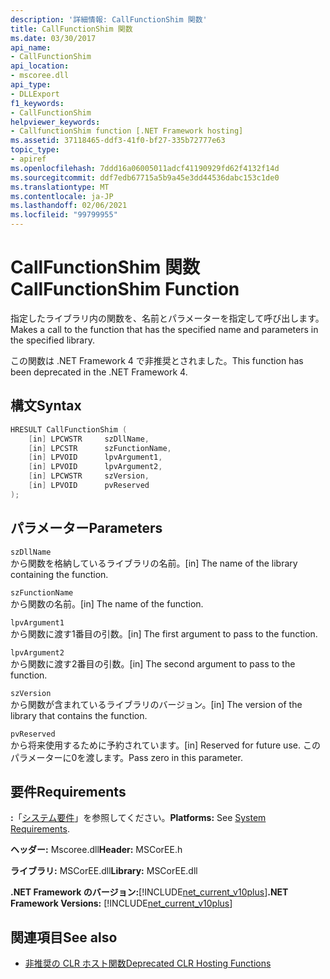 ```yaml
---
description: '詳細情報: CallFunctionShim 関数'
title: CallFunctionShim 関数
ms.date: 03/30/2017
api_name:
- CallFunctionShim
api_location:
- mscoree.dll
api_type:
- DLLExport
f1_keywords:
- CallFunctionShim
helpviewer_keywords:
- CallfunctionShim function [.NET Framework hosting]
ms.assetid: 37118465-ddf3-41f0-bf27-335b72777e63
topic_type:
- apiref
ms.openlocfilehash: 7ddd16a06005011adcf41190929fd62f4132f14d
ms.sourcegitcommit: ddf7edb67715a5b9a45e3dd44536dabc153c1de0
ms.translationtype: MT
ms.contentlocale: ja-JP
ms.lasthandoff: 02/06/2021
ms.locfileid: "99799955"
---
```

# <a name="callfunctionshim-function"></a><span data-ttu-id="dbcb7-103">CallFunctionShim 関数</span><span class="sxs-lookup"><span data-stu-id="dbcb7-103">CallFunctionShim Function</span></span>

<span data-ttu-id="dbcb7-104">指定したライブラリ内の関数を、名前とパラメーターを指定して呼び出します。</span><span class="sxs-lookup"><span data-stu-id="dbcb7-104">Makes a call to the function that has the specified name and parameters in the specified library.</span></span>  
  
 <span data-ttu-id="dbcb7-105">この関数は .NET Framework 4 で非推奨とされました。</span><span class="sxs-lookup"><span data-stu-id="dbcb7-105">This function has been deprecated in the .NET Framework 4.</span></span>  
  
## <a name="syntax"></a><span data-ttu-id="dbcb7-106">構文</span><span class="sxs-lookup"><span data-stu-id="dbcb7-106">Syntax</span></span>  
  
```cpp  
HRESULT CallFunctionShim (  
    [in] LPCWSTR     szDllName,  
    [in] LPCSTR      szFunctionName,  
    [in] LPVOID      lpvArgument1,  
    [in] LPVOID      lpvArgument2,  
    [in] LPCWSTR     szVersion,  
    [in] LPVOID      pvReserved  
);  
```  
  
## <a name="parameters"></a><span data-ttu-id="dbcb7-107">パラメーター</span><span class="sxs-lookup"><span data-stu-id="dbcb7-107">Parameters</span></span>  

 `szDllName`  
 <span data-ttu-id="dbcb7-108">から関数を格納しているライブラリの名前。</span><span class="sxs-lookup"><span data-stu-id="dbcb7-108">[in] The name of the library containing the function.</span></span>  
  
 `szFunctionName`  
 <span data-ttu-id="dbcb7-109">から関数の名前。</span><span class="sxs-lookup"><span data-stu-id="dbcb7-109">[in] The name of the function.</span></span>  
  
 `lpvArgument1`  
 <span data-ttu-id="dbcb7-110">から関数に渡す1番目の引数。</span><span class="sxs-lookup"><span data-stu-id="dbcb7-110">[in] The first argument to pass to the function.</span></span>  
  
 `lpvArgument2`  
 <span data-ttu-id="dbcb7-111">から関数に渡す2番目の引数。</span><span class="sxs-lookup"><span data-stu-id="dbcb7-111">[in] The second argument to pass to the function.</span></span>  
  
 `szVersion`  
 <span data-ttu-id="dbcb7-112">から関数が含まれているライブラリのバージョン。</span><span class="sxs-lookup"><span data-stu-id="dbcb7-112">[in] The version of the library that contains the function.</span></span>  
  
 `pvReserved`  
 <span data-ttu-id="dbcb7-113">から将来使用するために予約されています。</span><span class="sxs-lookup"><span data-stu-id="dbcb7-113">[in] Reserved for future use.</span></span> <span data-ttu-id="dbcb7-114">このパラメーターに0を渡します。</span><span class="sxs-lookup"><span data-stu-id="dbcb7-114">Pass zero in this parameter.</span></span>  
  
## <a name="requirements"></a><span data-ttu-id="dbcb7-115">要件</span><span class="sxs-lookup"><span data-stu-id="dbcb7-115">Requirements</span></span>  

 <span data-ttu-id="dbcb7-116">**:**「[システム要件](../../get-started/system-requirements.md)」を参照してください。</span><span class="sxs-lookup"><span data-stu-id="dbcb7-116">**Platforms:** See [System Requirements](../../get-started/system-requirements.md).</span></span>  
  
 <span data-ttu-id="dbcb7-117">**ヘッダー:** Mscoree.dll</span><span class="sxs-lookup"><span data-stu-id="dbcb7-117">**Header:** MSCorEE.h</span></span>  
  
 <span data-ttu-id="dbcb7-118">**ライブラリ:** MSCorEE.dll</span><span class="sxs-lookup"><span data-stu-id="dbcb7-118">**Library:** MSCorEE.dll</span></span>  
  
 <span data-ttu-id="dbcb7-119">**.NET Framework のバージョン:**[!INCLUDE[net_current_v10plus](../../../../includes/net-current-v10plus-md.md)]</span><span class="sxs-lookup"><span data-stu-id="dbcb7-119">**.NET Framework Versions:** [!INCLUDE[net_current_v10plus](../../../../includes/net-current-v10plus-md.md)]</span></span>  
  
## <a name="see-also"></a><span data-ttu-id="dbcb7-120">関連項目</span><span class="sxs-lookup"><span data-stu-id="dbcb7-120">See also</span></span>

- [<span data-ttu-id="dbcb7-121">非推奨の CLR ホスト関数</span><span class="sxs-lookup"><span data-stu-id="dbcb7-121">Deprecated CLR Hosting Functions</span></span>](deprecated-clr-hosting-functions.md)
